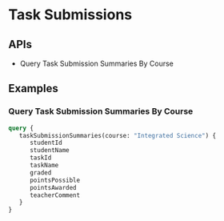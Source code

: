 # Task Submissions

## APIs

* Query Task Submission Summaries By Course

## Examples

### Query Task Submission Summaries By Course

```graphql
query {
   taskSubmissionSummaries(course: "Integrated Science") {
      studentId
      studentName
      taskId
      taskName
      graded
      pointsPossible
      pointsAwarded
      teacherComment
   }
}
```

